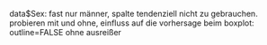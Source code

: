 data$Sex: fast nur männer, spalte tendenziell nicht zu gebrauchen. probieren mit und ohne, einfluss auf die vorhersage
beim boxplot: outline=FALSE ohne ausreißer